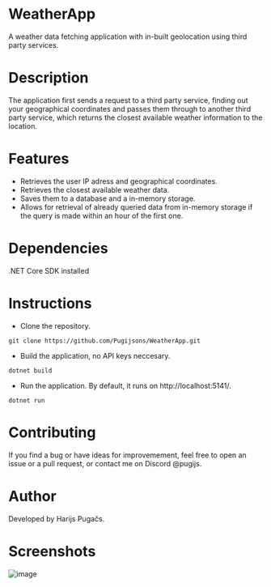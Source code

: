 # WeatherApp
A weather data fetching application with in-built geolocation using third party services.

# Description
The application first sends a request to a third party service, finding out your geographical coordinates and passes them through to another third party service, which returns the closest available weather information to the location.

# Features
* Retrieves the user IP adress and geographical coordinates.
* Retrieves the closest available weather data.
* Saves them to a database and a in-memory storage.
* Allows for retrieval of already queried data from in-memory storage if the query is made within an hour of the first one.

# Dependencies
.NET Core SDK installed

# Instructions
* Clone the repository.
```
git clone https://github.com/Pugijsons/WeatherApp.git
```
* Build the application, no API keys neccesary.
```
dotnet build
```
* Run the application. By default, it runs on http://localhost:5141/.
```
dotnet run
```

# Contributing
If you find a bug or have ideas for improvemement, feel free to open an issue or a pull request, or contact me on Discord @pugijs.

# Author
Developed by Harijs Pugačs.

# Screenshots
![image](https://github.com/Pugijsons/WeatherApp/assets/98178230/2b743dc7-d6ee-4706-8a6c-1ca7e8398fdb)

